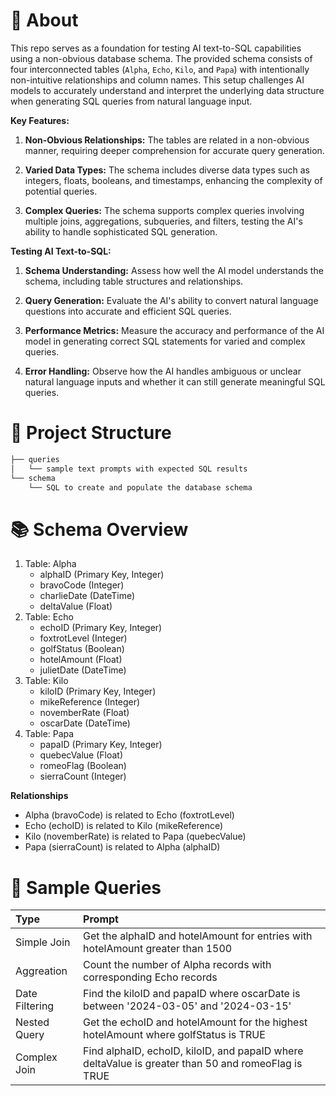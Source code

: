# 🚀 About

This repo serves as a foundation for testing AI text-to-SQL capabilities using a non-obvious database schema. The provided schema consists of four interconnected tables (`Alpha`, `Echo`, `Kilo`, and `Papa`) with intentionally non-intuitive relationships and column names. This setup challenges AI models to accurately understand and interpret the underlying data structure when generating SQL queries from natural language input.

**Key Features:**

1. **Non-Obvious Relationships:**
   The tables are related in a non-obvious manner, requiring deeper comprehension for accurate query generation.

2. **Varied Data Types:**
   The schema includes diverse data types such as integers, floats, booleans, and timestamps, enhancing the complexity of potential queries.

3. **Complex Queries:**
   The schema supports complex queries involving multiple joins, aggregations, subqueries, and filters, testing the AI's ability to handle sophisticated SQL generation.

**Testing AI Text-to-SQL:**

1. **Schema Understanding:**
   Assess how well the AI model understands the schema, including table structures and relationships.

2. **Query Generation:**
   Evaluate the AI's ability to convert natural language questions into accurate and efficient SQL queries.

3. **Performance Metrics:**
   Measure the accuracy and performance of the AI model in generating correct SQL statements for varied and complex queries.

4. **Error Handling:**
   Observe how the AI handles ambiguous or unclear natural language inputs and whether it can still generate meaningful SQL queries.


# 📁 Project Structure

```txt
├── queries
│   └── sample text prompts with expected SQL results 
└── schema
    └── SQL to create and populate the database schema
```

# 📚 Schema Overview

1) Table: Alpha
   - alphaID (Primary Key, Integer)
   - bravoCode (Integer)
   - charlieDate (DateTime)
   - deltaValue (Float)
1) Table: Echo
   - echoID (Primary Key, Integer)
   - foxtrotLevel (Integer)
   - golfStatus (Boolean)
   - hotelAmount (Float)
   - julietDate (DateTime)
1) Table: Kilo
   - kiloID (Primary Key, Integer)
   - mikeReference (Integer)
   - novemberRate (Float)
   - oscarDate (DateTime)
1) Table: Papa
   - papaID (Primary Key, Integer)
   - quebecValue (Float)
   - romeoFlag (Boolean)
   - sierraCount (Integer)

**Relationships**

   - Alpha (bravoCode) is related to Echo (foxtrotLevel)
   - Echo (echoID) is related to Kilo (mikeReference)
   - Kilo (novemberRate) is related to Papa (quebecValue)
   - Papa (sierraCount) is related to Alpha (alphaID)


# 📝 Sample Queries

| Type           | Prompt                                                                                             |
| :------------- | :------------------------------------------------------------------------------------------------  |
| Simple Join    | Get the alphaID and hotelAmount for entries with hotelAmount greater than 1500                     |
| Aggreation     | Count the number of Alpha records with corresponding Echo records                                  |
| Date Filtering | Find the kiloID and papaID where oscarDate is between '2024-03-05' and '2024-03-15'                |
| Nested Query   | Get the echoID and hotelAmount for the highest hotelAmount where golfStatus is TRUE                |
| Complex Join   | Find alphaID, echoID, kiloID, and papaID where deltaValue is greater than 50 and romeoFlag is TRUE |